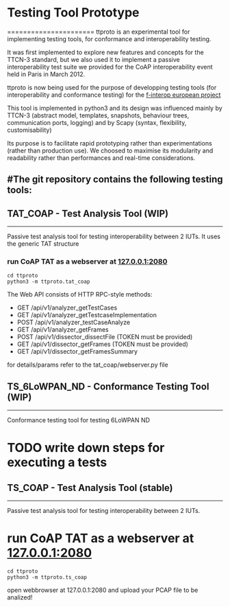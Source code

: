# Testing Tool Prototype
======================
ttproto is an experimental tool for implementing testing tools, for conformance and interoperability testing.

It was first implemented to explore new features and concepts for the TTCN-3 standard, but we also used it to implement a passive interoperability test suite we provided for the CoAP interoperability event held in Paris in March 2012.

ttproto is now being used for the purpose of developping testing tools (for interoperability and conformance testing) for the [f-interop european project](http://www.f-interop.eu/)

This tool is implemented in python3 and its design was influenced mainly by TTCN-3 (abstract model, templates, snapshots, behaviour trees, communication ports, logging) and by Scapy (syntax, flexibility, customisability)

Its purpose is to facilitate rapid prototyping rather than experimentations (rather than production use). We choosed to maximise its modularity and readability rather than performances and real-time considerations.


#The git repository contains the following testing tools:
--------------------------------------------------------


## TAT_COAP - Test Analysis Tool (WIP)
-----------------------------------
Passive test analysis tool for testing interoperability between 2 IUTs.
It uses the generic TAT structure

### run CoAP TAT as a webserver at [127.0.0.1:2080](127.0.0.1:2080)
```
cd ttproto
python3 -m ttproto.tat_coap

```

The Web API consists of HTTP RPC-style methods:

- GET /api/v1/analyzer_getTestCases
- GET /api/v1/analyzer_getTestcaseImplementation
- POST /api/v1/analyzer_testCaseAnalyze
- GET /api/v1/analyzer_getFrames
- POST /api/v1/dissector_dissectFile (TOKEN must be provided)
- GET  /api/v1/dissector_getFrames (TOKEN must be provided)
- GET /api/v1/dissector_getFramesSummary

for details/params refer to the tat_coap/webserver.py file

## TS_6LoWPAN_ND - Conformance Testing Tool (WIP)
----------------------------
Conformance testing tool for testing 6LoWPAN ND
# TODO write down steps for executing a tests

## TS_COAP - Test Analysis Tool (stable)
----------------------------
Passive test analysis tool for testing interoperability between 2 IUTs.

# run CoAP TAT as a webserver at [127.0.0.1:2080](127.0.0.1:2080)
```
cd ttproto
python3 -m ttproto.ts_coap

```
open webbrowser at 127.0.0.1:2080 and upload your PCAP file to be analized!